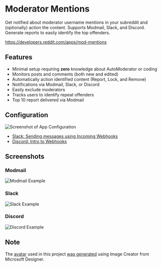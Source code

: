 # Moderator Mentions

Get notified about moderator username mentions in your subreddit and (optionally) action the content. Supports Modmail, Slack, and Discord. Generate reports to easily identify the top offenders.

https://developers.reddit.com/apps/mod-mentions

## Features

* Minimal setup requiring **zero** knowledge about AutoModerator or coding
* Monitors posts and comments (both new and edited)
* Automatically action identified content (Report, Lock, and Remove)
* Notifications via Modmail, Slack, or Discord
* Easily exclude moderators
* Tracks users to identify repeat offenders
* Top 10 report delivered via Modmail

## Configuration

![Screenshot of App Configuration](https://github.com/shiruken/mod-mentions/assets/867617/a9f3a785-8858-4825-b7d5-a7cccd1fcc90)

* [Slack: Sending messages using Incoming Webhooks](https://api.slack.com/messaging/webhooks)
* [Discord: Intro to Webhooks](https://support.discord.com/hc/en-us/articles/228383668-Intro-to-Webhooks)

## Screenshots

### Modmail

![Modmail Example](https://github.com/shiruken/mod-mentions/assets/867617/bb89c958-2dad-4f3e-9945-d102ceb718a2)

### Slack

![Slack Example](https://github.com/shiruken/mod-mentions/assets/867617/327884e3-ca20-4f77-b5aa-47506a1c58dd)

### Discord

![Discord Example](https://github.com/shiruken/mod-mentions/assets/867617/337cee69-c9da-4e9b-b6b0-73eda2efe90f)

## Note

The [avatar](/assets/avatar.jpg) used in this project [was generated](https://www.bing.com/images/create/reddit-snoo-with-red-chat-bubble/1-65b40a11568c47adb04431b185d844e0?id=B84TaPWFCr4rXj3PWYi4rg%3d%3d&view=detailv2&idpp=genimg&FORM=GCRIDP&mode=overlay) using Image Creator from Microsoft Designer.
